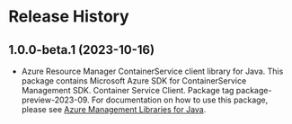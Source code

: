 # Release History

## 1.0.0-beta.1 (2023-10-16)

- Azure Resource Manager ContainerService client library for Java. This package contains Microsoft Azure SDK for ContainerService Management SDK. Container Service Client. Package tag package-preview-2023-09. For documentation on how to use this package, please see [Azure Management Libraries for Java](https://aka.ms/azsdk/java/mgmt).
